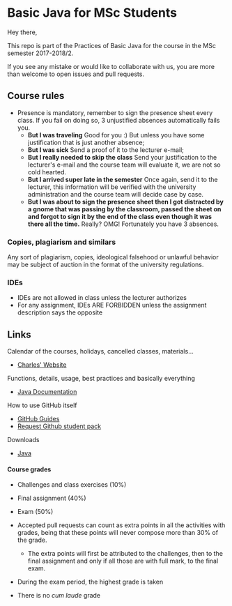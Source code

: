 # Basic Java for MSc Students

Hey there,

This repo is part of the Practices of Basic Java for the course in the MSc semester 2017-2018/2.

If you see any mistake or would like to collaborate with us, you are more than welcome to open issues and pull requests.

## Course rules
* Presence is mandatory, remember to sign the presence sheet every class. If you fail on doing so, 3 unjustified absences automatically fails you.
  * **But I was traveling** Good for you :) But unless you have some justification that is just another absence;
  * **But I was sick** Send a proof of it to the lecturer e-mail;
  * **But I really needed to skip the class** Send your justification to the lecturer's e-mail and the course team will evaluate it, we are not so cold hearted.
  * **But I arrived super late in the semester** Once again, send it to the lecturer, this information will be verified with the university administration and the course team will decide case by case.
  * **But I was about to sign the presence sheet then I got distracted by a gnome that was passing by the classroom, passed the sheet on and forgot to sign it by the end of the class even though it was there all the time.** Really? OMG! Fortunately you have 3 absences.

### Copies, plagiarism and similars
  Any sort of plagiarism, copies, ideological falsehood  or unlawful behavior may be subject of auction in the format of the university regulations.

### IDEs
  * IDEs are not allowed in class unless the lecturer authorizes
  * For any assignment, IDEs ARE FORBIDDEN unless the assignment description says the opposite


## Links
Calendar of the courses, holidays, cancelled classes, materials...
* [Charles' Website](ferraricharles.github.io)

Functions, details, usage, best practices and basically everything

* [Java Documentation](http://docs.oracle.com/javase/8/docs/)

How to use GitHub itself
* [GitHub Guides](https://guides.github.com/)
* [Request Github student pack](https://education.github.com/)

Downloads
* [Java](https://java.com/download/)

#### Course grades
* Challenges and class exercises (10%)
* Final assignment (40%)
* Exam (50%)

* Accepted pull requests can count as extra points in all the activities with grades, being that these points will never compose more than 30% of the grade.
  * The extra points will first be attributed to the challenges, then to the final assignment and only if all those are with full mark, to the final exam.

* During the exam period, the highest grade is taken
* There is no *cum laude* grade
